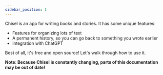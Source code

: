 ```yaml
---
sidebar_position: 1
---
```


Chisel is an app for writing books and stories. It has some unique features:

- Features for organizing lots of text
- A permanent history, so you can go back to something you wrote earlier
- Integration with ChatGPT

Best of all, it's free and open source! Let's walk through how to use it.

**Note: Because Chisel is constantly changing, parts of this documentation may be out of date!**